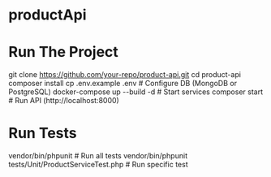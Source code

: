 # productApi
# Run The Project 


git clone https://github.com/your-repo/product-api.git
cd product-api
composer install
cp .env.example .env  # Configure DB (MongoDB or PostgreSQL)
docker-compose up --build -d  # Start services
composer start  # Run API (http://localhost:8000)


# Run Tests 

vendor/bin/phpunit  # Run all tests
vendor/bin/phpunit tests/Unit/ProductServiceTest.php  # Run specific test

